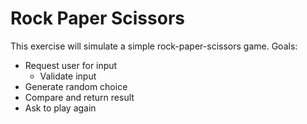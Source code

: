 # Rock Paper Scissors

This exercise will simulate a simple rock-paper-scissors game.
Goals:
* Request user for input
	* Validate input
* Generate random choice 
* Compare and return result
* Ask to play again
